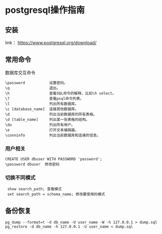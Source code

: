 # postgresql操作指南

## 安装

link： https://www.postgresql.org/download/



## 常用命令

数据库交互命令

```
\password           设置密码。
\q                  退出。
\h                  查看SQL命令的解释，比如\h select。
\?                  查看psql命令列表。
\l                  列出所有数据库。
\c [database_name]  连接其他数据库。
\d                  列出当前数据库的所有表格。
\d [table_name]     列出某一张表格的结构。
\du                 列出所有用户。
\e                  打开文本编辑器。
\conninfo           列出当前数据库和连接的信息。
```

### 用户相关

```
CREATE USER dbuser WITH PASSWORD 'password';
\password dbuser  修改密码
```

### 切换不同模式

```
 show search_path; 查看模式
 set search_path = schema_name; 修改要使用的模式
```





## 备份恢复

```
pg_dump --format=t -d db_name -U user_name -W -h 127.0.0.1 > dump.sql
pg_restore -d db_name -h 127.0.0.1 -U user_name < dump.sql
```
